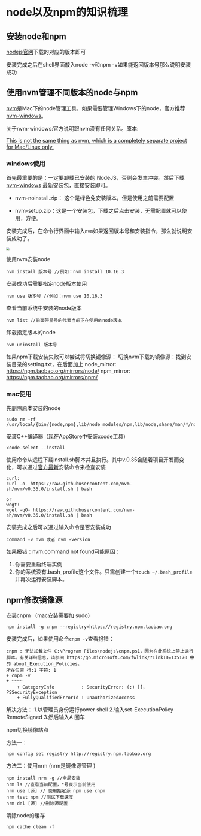 # node以及npm的知识梳理

## 安装node和npm

[nodejs官网](http://nodejs.cn/download/)下载的对应的版本即可

安装完成之后在shell界面敲入node -v和npm -v如果能返回版本号那么说明安装成功



## 使用nvm管理不同版本的node与npm

[nvm](https://github.com/nvm-sh/nvm)是Mac下的node管理工具，如果需要管理Windows下的node，官方推荐[nvm-windows](https://github.com/coreybutler/nvm-windows)。

关于nvm-windows:官方说明跟nvm没有任何关系。原本:

<u>This is not the same thing as [nvm](https://github.com/creationix/nvm), which is a completely separate project for Mac/Linux only.</u>



### windows使用

 首先最重要的是：一定要卸载已安装的 NodeJS，否则会发生冲突。然后下载 [nvm-windows](https://github.com/coreybutler/nvm-windows/releases) 最新安装包，直接安装即可。 

- nvm-noinstall.zip： 这个是绿色免安装版本，但是使用之前需要配置

- nvm-setup.zip：这是一个安装包，下载之后点击安装，无需配置就可以使用，方便。

安装完成后，在命令行界面中输入`nvm`如果返回版本号和安装指令，那么就说明安装成功了。

<img src="D:\workspace\blog\img\nvm安装成功.png" style="zoom:50%;" />

使用nvm安装node

```
nvm install 版本号 //例如：nvm install 10.16.3 
```

安装成功后需要指定node版本使用

```
nvm use 版本号 //例如：nvm use 10.16.3
```

查看当前系统中安装的node版本

```
nvm list //前面带星号的代表当前正在使用的node版本
```

卸载指定版本的node

```
nvm uninstall 版本号
```

如果npm下载安装失败可以尝试将切换镜像源：
切换nvm下载的镜像源：找到安装目录的setting.txt，在后面加上
node_mirror: https://npm.taobao.org/mirrors/node/
npm_mirror: https://npm.taobao.org/mirrors/npm/

### mac使用

先删除原本安装的node

```
sudo rm -rf /usr/local/{bin/{node,npm},lib/node_modules/npm,lib/node,share/man/*/node.*}
```

安装C++编译器（现在AppStore中安装xcode工具）

```
xcode-select --install
```

使用命令从远程下载install.sh脚本并且执行。其中v.0.35会随着项目开发而变化，可以通过[官方最新](https://github.com/nvm-sh/nvm#install-script)安装命令来检查安装

```
curl:
curl -o- https://raw.githubusercontent.com/nvm-sh/nvm/v0.35.0/install.sh | bash

or
wegt:
wget -qO- https://raw.githubusercontent.com/nvm-sh/nvm/v0.35.0/install.sh | bash
```

安装完成之后可以通过输入命令是否安装成功

```
command -v nvm 或者 nvm -version
```

如果报错：nvm:command not found可能原因：

1. 你需要重启终端实例
2. 你的系统没有.bash_profile这个文件。只需创建一个`touch ~/.bash_profile`并再次运行安装脚本。

## npm修改镜像源

安装cnpm （mac安装需要加 sudo）

```
npm install -g cnpm --registry=https://registry.npm.taobao.org
```

安装完成后，如果使用命令`cnpm -v`查看报错：
```
cnpm : 无法加载文件 C:\Program Files\nodejs\cnpm.ps1，因为在此系统上禁止运行脚本。有关详细信息，请参阅 https:/go.microsoft.com/fwlink/?LinkID=135170 中的 about_Execution_Policies。
所在位置 行:1 字符: 1
+ cnpm -v
+ ~~~~
    + CategoryInfo          : SecurityError: (:) []，PSSecurityException
    + FullyQualifiedErrorId : UnauthorizedAccess
```
解决方法：
1.以管理员身份运行power shell
2.输入set-ExecutionPolicy RemoteSigned
3.然后输入A 回车


npm切换镜像站点

方法一：

```
npm config set registry http://registry.npm.taobao.org
```

方法二：使用nrm (nrm是镜像源管理	)

```
npm install nrm -g //全局安装
nrm ls //查看当前配置，*号表示当前使用
nrm use [源] // 使用指定源 npm use cnpm
nrm test npm //测试下载速度
nrm del [源] //删除源配置
```

清除node的缓存

```
npm cache clean -f
```

